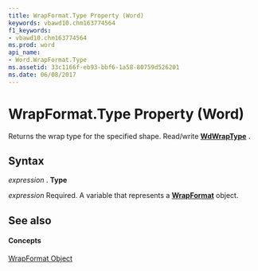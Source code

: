 ```yaml
---
title: WrapFormat.Type Property (Word)
keywords: vbawd10.chm163774564
f1_keywords:
- vbawd10.chm163774564
ms.prod: word
api_name:
- Word.WrapFormat.Type
ms.assetid: 33c1166f-eb93-bbf6-1a58-80759d526201
ms.date: 06/08/2017
---
```



# WrapFormat.Type Property (Word)

Returns the wrap type for the specified shape. Read/write  **[WdWrapType](wdwraptype-enumeration-word.md)** .


## Syntax

 _expression_ . **Type**

 _expression_ Required. A variable that represents a **[WrapFormat](wrapformat-object-word.md)** object.


## See also


#### Concepts


[WrapFormat Object](wrapformat-object-word.md)

